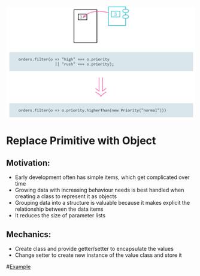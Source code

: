 ![PrmObj](/Encapsulation/Replace-Primitive-with-Object/img/Prm-Obj.PNG)

# Replace Primitive with Object

## Motivation:
- Early development often has simple items, which get complicated over time 
- Growing data with increasing behaviour needs is best handled when creating a class to represent it as objects
- Grouping data into a structure is valuable because it makes explicit the relationship between the data items
- It reduces the size of parameter lists

## Mechanics:
- Create class and provide getter/setter to encapsulate the values
- Change  setter to create new instance of the value class and store it

#[Example](https://github.com/aza0092/Refactoring-Improving-the-Design-of-Existing-Code/commit/93c0eeab81f18316478979dbcf0d29decd3c5b87)
